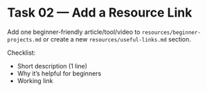 # Task 02 — Add a Resource Link

Add one beginner-friendly article/tool/video to `resources/beginner-projects.md` or create a new `resources/useful-links.md` section.

Checklist:
- Short description (1 line)
- Why it’s helpful for beginners
- Working link
